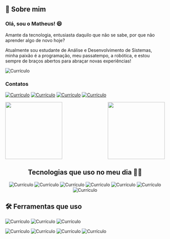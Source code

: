 ## 🚀 Sobre mim

### Olá, sou o Matheus! 😄
Amante da tecnologia, entusiasta daquilo que não se sabe, por que não aprender algo de novo hoje?

Atualmente sou estudante de Análise e Desenvolvimento de Sistemas, minha paixão é a programação, meu passatempo, a robótica, e estou sempre de braços abertos para abraçar novas experiências!

![Currículo](https://img.shields.io/website?label=Currículo&style=for-the-badge&url=https://th3uss.github.io/resume/)

### Contatos

[![Currículo](https://img.shields.io/badge/LinkedIn-0077B5?style=for-the-badge&logo=linkedin&logoColor=white)](https://www.linkedin.com/in/matheus-ra/)
[![Currículo](https://img.shields.io/badge/Gmail-D14836?style=for-the-badge&logo=gmail&logoColor=white)](...)
[![Currículo](https://img.shields.io/badge/Discord-7289DA?style=for-the-badge&logo=discord&logoColor=white)](...)
[![Currículo](https://img.shields.io/badge/Instagram-E4405F?style=for-the-badge&logo=instagram&logoColor=white)](...)

<div>
  
  <img  height="180em" src="https://github-readme-stats.vercel.app/api?username=TH3USS&show_icons=true&theme=tokyonight&include_all_commits=true&count_private=true"/>
  <img align="right" height="180em" src="https://github-readme-stats.vercel.app/api/top-langs/?username=TH3USS&layout=compact&langs_count=16&theme=tokyonight"/>
  
</div>

<div align=center>
  
## Tecnologias que uso no meu dia 👨‍💻

![Currículo](https://img.shields.io/badge/C%23-239120?style=for-the-badge&logo=c-sharp&logoColor=white)
![Currículo](https://img.shields.io/badge/Java-ED8B00?style=for-the-badge&logo=openjdk&logoColor=white)
![Currículo](https://img.shields.io/badge/HTML5-E34F26?style=for-the-badge&logo=html5&logoColor=white)
![Currículo](https://img.shields.io/badge/CSS3-1572B6?style=for-the-badge&logo=css3&logoColor=white)
![Currículo](https://img.shields.io/badge/JavaScript-323330?style=for-the-badge&logo=javascript&logoColor=F7DF1E)
![Currículo](https://img.shields.io/badge/C-00599C?style=for-the-badge&logo=c&logoColor=white)
![Currículo](https://img.shields.io/badge/C%2B%2B-00599C?style=for-the-badge&logo=c%2B%2B&logoColor=white)

</div>

## 🛠 Ferramentas que uso

![Currículo](https://img.shields.io/badge/Arduino_IDE-00979D?style=for-the-badge&logo=arduino&logoColor=white)
![Currículo](https://img.shields.io/badge/Figma-F24E1E?style=for-the-badge&logo=figma&logoColor=white)
![Currículo](https://img.shields.io/badge/Adobe%20Illustrator-FF9A00?style=for-the-badge&logo=adobe%20illustrator&logoColor=white)


![Currículo](https://img.shields.io/badge/Adobe%20Photoshop-31A8FF?style=for-the-badge&logo=Adobe%20Photoshop&logoColor=black)
![Currículo](https://img.shields.io/badge/Canva-%2300C4CC.svg?&style=for-the-badge&logo=Canva&logoColor=white)
![Currículo](https://img.shields.io/badge/Prezi-3181FF?style=for-the-badge&logo=prezi&logoColor=white)
![Currículo](https://img.shields.io/badge/Unity-100000?style=for-the-badge&logo=unity&logoColor=white)
